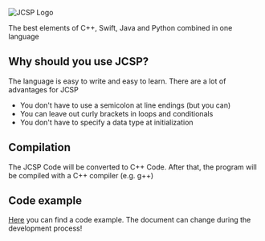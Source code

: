 ![JCSP Logo](http://filmsofpyramix.bplaced.de/Soft/jcsp_logo_512.png)

The best elements of C++, Swift, Java and Python combined in one language

## Why should you use JCSP?
The language is easy to write and easy to learn. There are a lot of advantages for JCSP
* You don't have to use a semicolon at line endings (but you can)
* You can leave out curly brackets in loops and conditionals
* You don't have to specify a data type at initialization

## Compilation
The JCSP Code will be converted to C++ Code. After that, the program will be compiled with a C++ compiler (e.g. g++)

## Code example
[Here](examples/Main.jcsp) you can find a code example. The document can change during the development process!
